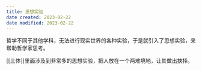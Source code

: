 ```yaml
---
title: 思想实验
date created: 2023-02-22
date modified: 2023-02-22
---
```


哲学不同于其他学科，无法进行现实世界的各种实验，于是就引入了思想实验，来帮助哲学家思考。

[[三体]]里面涉及到非常多的思想实验，把人放在一个两难境地，让其做出抉择。